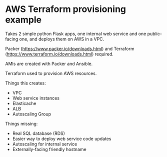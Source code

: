 # AWS Terraform provisioning example

Takes 2 simple python Flask apps, one internal web service and one public-facing one,
and deploys them on AWS in a VPC.

Packer (https://www.packer.io/downloads.html) and Terraform (https://www.terraform.io/downloads.html)
required.

AMIs are created with Packer and Ansible.

Terraform used to provision AWS resources.

Things this creates:

- VPC
- Web service instances
- Elasticache
- ALB
- Autoscaling Group

Things missing:

- Real SQL database (RDS)
- Easier way to deploy web service code updates
- Autoscaling for internal service
- Externally-facing friendly hostname
